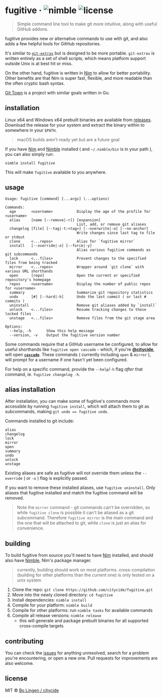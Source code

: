 # fugitive &middot; ![nimble](https://img.shields.io/badge/available%20on-nimble-yellow.svg?style=flat-square) ![license](https://img.shields.io/github/license/citycide/fugitive.svg?style=flat-square)

> Simple command line tool to make git more intuitive, along with useful GitHub addons.

fugitive provides new or alternative commands to use with git, and also
adds a few helpful tools for GitHub repositories.

It's similar to [`git-extras`][gitextras] but is designed to be more
portable. `git-extras` is written entirely as a set of shell scripts,
which means platform support outside Unix is at best hit or miss.

On the other hand, fugitive is written in [Nim][nim] to allow for better
portability. Other benefits are that Nim is super fast, flexible, and more
readable than the often cryptic bash syntax.

[Git Town][gittown] is a project with similar goals written in Go.

## installation

Linux x64 and Windows x64 prebuilt binaries are available from
[releases](https://github.com/citycide/fugitive/releases). Download the release
for your system and extract the binary within to somewhere in your `$PATH`.

> macOS builds aren't ready yet but are a future goal

If you have [Nim][nim] and [Nimble][nimble] installed
( and `~/.nimble/bin` is in your path ), you can also simply run:

```shell
nimble install fugitive
```

This will make `fugitive` available to you anywhere.

## usage

```shell
Usage: fugitive [command] [...args] (...options)

Commands:
  age       <username>           Display the age of the profile for <username>
  alias     [name [--remove|-r]] [expansion]
                                 List, add, or remove git aliases
  changelog [file] [--tag|-t:<tag>] [--overwrite|-o] [--no-anchor]
                                 Write changes since last tag to file or stdout
  clone     <...repos>           Alias for `fugitive mirror`
  install   [--override|-o] [--force|-y]
                                 Alias various fugitive commands as git subcommands
  lock      <...files>           Prevent changes to the specified files from being tracked
  mirror    <...repos>           Wrapper around `git clone` with various URL shorthands
  open      [repo]               Open the current or specified repository's homepage
  repos     <username>           Display the number of public repos for <username>
  summary                        Summarize git repository statistics
  undo      [#] [--hard|-h]      Undo the last commit ( or last # commits )
  uninstall                      Remove git aliases added by `install`
  unlock    <...files>           Resume tracking changes to these locked files
  unstage   <...files>           Remove files from the git stage area

Options:
  --help, -h       Show this help message
  --version, -v    Output the fugitive version number
```

Some commands require that a GitHub username be configured, to allow
for useful shorthands like `fugitive open cascade` - which, if you're
**[@citycide](https://github.com/citycide)**, will open **[`cascade`](https://github.com/citycide/cascade)**.
These commands ( currently including `open` & `mirror` ), will prompt
for a username if one hasn't yet been configured.

For help on a specific command, provide the `--help`/`-h` flag _after_
that command, ie. `fugitive changelog -h`.

## alias installation

After installation, you can make some of fugitive's commands more
accessible by running `fugitive install`, which will attach them
to git as subcommands, making `git undo == fugitive undo`.

Commands installed to git include:

```
alias
changelog
lock
mirror
open
summary
undo
unlock
unstage
```

Existing aliases are safe as fugitive will not override them unless
the `--override` ( or `-o` ) flag is explicitly passed.

If you want to remove these installed aliases, use `fugitive uninstall`.
Only aliases that fugitive installed and match the fugitive command will
be removed.

> Note the `mirror` command - git commands can't be overridden, so while
`fugitive clone` is possible it can't be aliased as a git subcommand.
Therefore `fugitive mirror` is the main command and the one that will
be attached to git, while `clone` is just an alias for convenience.

## building

To build fugitive from source you'll need to have [Nim][nim] installed,
and should also have [Nimble][nimble], Nim's package manager.

> currently, building should work on most platforms. cross-compilation
(building for other platforms than the current one) is only tested on
a unix system

1. Clone the repo: `git clone https://github.com/citycide/fugitive.git`
2. Move into the newly cloned directory: `cd fugitive`
3. Install dependencies: `nimble install`
4. Compile for your platform: `nimble build`
5. Compile for other platforms: run `nimble tasks` for available commands
6. Compile all release versions: `nimble release`
   - this will generate and package prebuilt binaries for all supported
     cross-compile targets

## contributing

You can check the [issues](https://github.com/citycide/fugitive/issues) for
anything unresolved, search for a problem you're encountering, or open a new
one. Pull requests for improvements are also welcome.

## license

MIT © [Bo Lingen / citycide](https://github.com/citycide)

[gitextras]: https://github.com/tj/git-extras
[nim]: https://nim-lang.org
[nimble]: https://github.com/nim-lang/nimble
[gittown]: https://github.com/Originate/git-town
